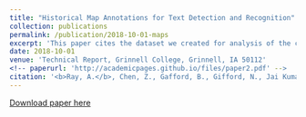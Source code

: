 ```yaml
---
title: "Historical Map Annotations for Text Detection and Recognition"
collection: publications
permalink: /publication/2018-10-01-maps
excerpt: 'This paper cites the dataset we created for analysis of the cartographic images.'
date: 2018-10-01
venue: 'Technical Report, Grinnell College, Grinnell, IA 50112'
<!-- paperurl: 'http://academicpages.github.io/files/paper2.pdf' -->
citation: '<b>Ray, A.</b>, Chen, Z., Gafford, B., Gifford, N., Jai Kumar, J., Lamsal, A., Niehus-Staab, L., Weinman, J., & Learned-Miller, E. (2018). &quot;Historical Map Annotations for Text Detection and Recognition.&quot; <i>Technical Report, Grinnell College, Grinnell, IA 50112</i>. 1(2).'
---
```


[Download paper here](https://weinman.cs.grinnell.edu/data/complete-map-dataset.pdf)

<!-- This paper is about the number 2. The number 3 is left for future work. -->

<!-- Recommended citation: Your Name, You. (2010). "Paper Title Number 2." <i>Journal 1</i>. 1(2). -->